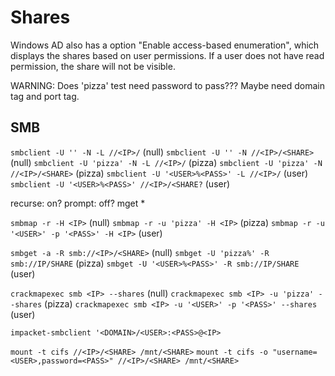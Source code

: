 # Shares
Windows AD also has a option "Enable access-based enumeration", which displays the shares based on user permissions. If a user does not have read permission, the share will not be visible.

WARNING: Does 'pizza' test need password to pass???
Maybe need domain tag and port tag.

## SMB
`smbclient -U '' -N -L //<IP>/` (null)
`smbclient -U '' -N //<IP>/<SHARE>` (null)
`smbclient -U 'pizza' -N -L //<IP>/` (pizza)
`smbclient -U 'pizza' -N //<IP>/<SHARE>` (pizza)
`smbclient -U '<USER>%<PASS>' -L //<IP>/` (user)
`smbclient -U '<USER>%<PASS>' //<IP>/<SHARE?` (user)

recurse: on?
prompt: off?
mget *

`smbmap -r -H <IP>` (null)
`smbmap -r -u 'pizza' -H <IP>` (pizza)
`smbmap -r -u '<USER>' -p '<PASS>' -H <IP>` (user)

`smbget -a -R smb://<IP>/<SHARE>` (null)
`smbget -U 'pizza%' -R smb://IP/SHARE` (pizza)
`smbget -U '<USER>%<PASS>' -R smb://IP/SHARE` (user)

`crackmapexec smb <IP> --shares` (null)
`crackmapexec smb <IP> -u 'pizza' --shares` (pizza)
`crackmapexec smb <IP> -u '<USER>' -p '<PASS>' --shares` (user)


`impacket-smbclient '<DOMAIN>/<USER>:<PASS>@<IP>`




`mount -t cifs //<IP>/<SHARE> /mnt/<SHARE>`
`mount -t cifs -o "username=<USER>,password=<PASS>" //<IP>/<SHARE> /mnt/<SHARE>`